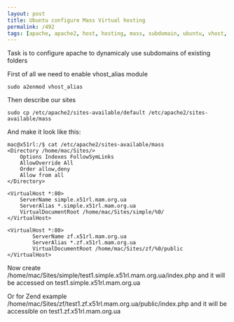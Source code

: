 ```yaml
---
layout: post
title: Ubuntu configure Mass Virtual hosting
permalink: /492
tags: [apache, apache2, host, hosting, mass, subdomain, ubuntu, vhost, virtualhost]
---
```


Task is to configure apache to dynamicaly use subdomains of existing folders


First of all we need to enable vhost_alias module


    sudo a2enmod vhost_alias


Then describe our sites


    sudo cp /etc/apache2/sites-available/default /etc/apache2/sites-available/mass


And make it look like this:


    mac@x51rl:/$ cat /etc/apache2/sites-available/mass
    <Directory /home/mac/Sites/>
        Options Indexes FollowSymLinks
        AllowOverride All
        Order allow,deny
        Allow from all
    </Directory>

    <VirtualHost *:80>
        ServerName simple.x51rl.mam.org.ua
        ServerAlias *.simple.x51rl.mam.org.ua
        VirtualDocumentRoot /home/mac/Sites/simple/%0/
    </VirtualHost>

    <VirtualHost *:80>
            ServerName zf.x51rl.mam.org.ua
            ServerAlias *.zf.x51rl.mam.org.ua
            VirtualDocumentRoot /home/mac/Sites/zf/%0/public
    </VirtualHost>


Now create /home/mac/Sites/simple/test1.simple.x51rl.mam.org.ua/index.php and
it will be accessed on test1.simple.x51rl.mam.org.ua


Or for Zend example
/home/mac/Sites/zf/test1.zf.x51rl.mam.org.ua/public/index.php and it will be
accessible on test1.zf.x51rl.mam.org.ua

